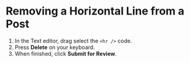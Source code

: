 # Removing a Horizontal Line from a Post

1. In the Text editor, drag select the `<hr />` code.
2. Press **Delete** on your keyboard.
3. When finished, click **Submit for Review**.
